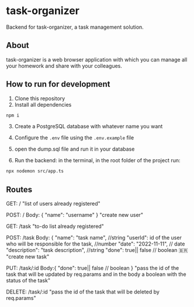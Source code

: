 # task-organizer

Backend for task-organizer, a task management solution.

## About

task-organizer is a web browser application with which you can manage all your homework and share with your colleagues.

## How to run for development

1. Clone this repository
2. Install all dependencies

```bash
npm i
```

3. Create a PostgreSQL database with whatever name you want

4. Configure the `.env` file using the `.env.example` file

5. open the dump.sql file and run it in your database


6. Run the backend:
  in the terminal, in the root folder of the project run:
```bash
npx nodemon src/app.ts
```

## Routes

GET: /
"list of users already registered"

POST: /
Body: { "name": "username" }
"create new user"

GET: /task
"to-do list already registered"

POST: /task
Body: {
"name": "task name", //string
"userId": id of the user who will be responsible for the task, //number
"date": "2022-11-11", // date
"description": "task description", //string
"done": true|| false // boolean
🇧🇷
"create new task"

PUT: /task/:id
Body:{ "done": true|| false // boolean }
"pass the id of the task that will be updated by req.params and in the body a boolean with the status of the task"

DELETE: /task/:id
"pass the id of the task that will be deleted by req.params"
